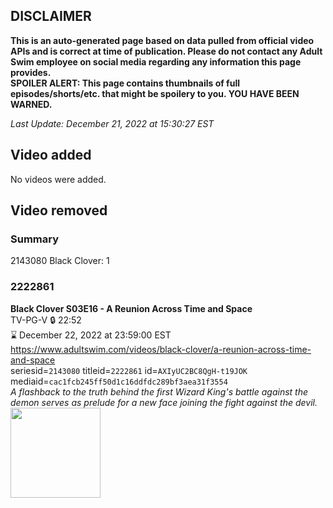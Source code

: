 ## DISCLAIMER
**This is an auto-generated page based on data pulled from official video APIs and is correct at time of publication. Please do not contact any Adult Swim employee on social media regarding any information this page provides.**  
**SPOILER ALERT: This page contains thumbnails of full episodes/shorts/etc. that might be spoilery to you. YOU HAVE BEEN WARNED.**  

_Last Update: December 21, 2022 at 15:30:27 EST_
## Video added
No videos were added.  
## Video removed
### Summary
2143080 Black Clover: 1  
### 2222861
**Black Clover S03E16 - A Reunion Across Time and Space**  
TV-PG-V 🔒 22:52  
⌛ December 22, 2022 at 23:59:00 EST  
https://www.adultswim.com/videos/black-clover/a-reunion-across-time-and-space  
seriesid=`2143080` titleid=`2222861` id=`AXIyUC2BC8QgH-t19JOK` mediaid=`cac1fcb245ff50d1c16ddfdc289bf3aea31f3554`  
_A flashback to the truth behind the first Wizard King's battle against the demon serves as prelude for a new face joining the fight against the devil._  
<a href="https://media.cdn.adultswim.com/uploads/20200520/thumbnails/2_2052094091-BlackClover_118.jpg"><img src="https://media.cdn.adultswim.com/uploads/20200520/thumbnails/2_2052094091-BlackClover_118.jpg" height="144px" /></a>
